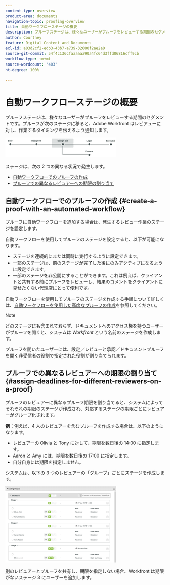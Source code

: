 ```yaml
---
content-type: overview
product-area: documents
navigation-topic: proofing-overview
title: 自動ワークフローステージの概要
description: プルーフステージは、様々なユーザーがプルーフをレビューする期間のセグメントです。プルーフが次のステージに移ると、Adobe Workfront はレビアューに対し、作業するタイミングを伝えるよう通知します。
author: Courtney
feature: Digital Content and Documents
exl-id: a03d2cf2-edb3-43b7-a739-32600f2ae2a0
source-git-commit: 54f4c136cfaaaaaa90a4fc64d3ffd06816cff9cb
workflow-type: tm+mt
source-wordcount: '403'
ht-degree: 100%

---
```


# 自動ワークフローステージの概要

プルーフステージは、様々なユーザーがプルーフをレビューする期間のセグメントです。プルーフが次のステージに移ると、Adobe Workfront はレビアューに対し、作業するタイミングを伝えるよう通知します。

![stages_diagram.png](assets/stages-diagram-350x63.png)

ステージは、次の 2 つの異なる状況で発生します。

* [自動ワークフローでのプルーフの作成](#create-a-proof-with-an-automated-workflow)
* [プルーフでの異なるレビュアーへの期限の割り当て](#assign-deadlines-for-different-reviewers-on-a-proof)

## 自動ワークフローでのプルーフの作成 {#create-a-proof-with-an-automated-workflow}

プルーフに自動ワークフローを追加する場合は、発生するレビュー作業のステージを設定します。

自動ワークフローを使用してプルーフのステージを設定すると、以下が可能になります。

* ステージを連続的にまたは同時に実行するように設定できます。
* 一部のステージは、前のステージが完了した後にのみアクティブになるように設定できます。
* 一部のステージを非公開にすることができます。これは例えば、クライアントと共有する前にプルーフをレビューし、結果のコメントをクライアントに見せたくない代理店にとって便利です。

自動ワークフローを使用してプルーフのステージを作成する手順について詳しくは、[自動ワークフローを使用した高度なプルーフの作成](../../../review-and-approve-work/proofing/creating-proofs-within-workfront/create-automated-proof-workflow.md)を参照してください。

>[!NOTE]
>
>どのステージにも含まれておらず、ドキュメントへのアクセス権を持つユーザーがプルーフを開くと、システムは *Workfront* という名前のステージを作成します。
>
>プルーフを開いたユーザーには、設定／レビューと承認／ドキュメントプルーフを開く非受信者の役割で指定された役割が割り当てられます。

## プルーフでの異なるレビュアーへの期限の割り当て {#assign-deadlines-for-different-reviewers-on-a-proof}

プルーフのレビュアーに異なるプルーフ期限を割り当てると、システムによってそれぞれの期限のステージが作成され、対応するステージの期限ごとにレビュアーがグループ化されます。 

**例：**&#x200B;例えば、4 人のレビュアーを含むプルーフを作成する場合は、以下のようになります。

* レビュアーの Olivia と Tony に対して、期限を数日後の 14:00 に指定します。
* Aaron と Amy には、期限を数日後の 17:00 に指定します。
* 自分自身には期限を指定しません。

システムは、以下の 3 つのレビュアーの「グループ」ごとにステージを作成します。

![stages.png](assets/stages-350x239.png)

別のレビュアーとプルーフを共有し、期限を指定しない場合、Workfront は期限がないステージ 3 にユーザーを追加します。 
